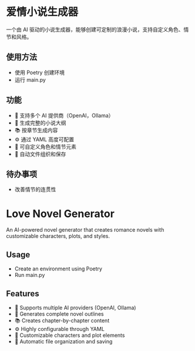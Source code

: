 # 爱情小说生成器

一个由 AI 驱动的小说生成器，能够创建可定制的浪漫小说，支持自定义角色、情节和风格。

## 使用方法
- 使用 Poetry 创建环境
- 运行 main.py

## 功能

- 🤖 支持多个 AI 提供商（OpenAI，Ollama）
- 📝 生成完整的小说大纲
- 📚 按章节生成内容
- ⚙️ 通过 YAML 高度可配置
- 🎯 可自定义角色和情节元素
- 💾 自动文件组织和保存

## 待办事项

- 改善情节的连贯性

# Love Novel Generator

An AI-powered novel generator that creates romance novels with customizable characters, plots, and styles.

## Usage
- Create an environment using Poetry
- Run main.py

## Features

- 🤖 Supports multiple AI providers (OpenAI, Ollama)
- 📝 Generates complete novel outlines
- 📚 Creates chapter-by-chapter content
- ⚙️ Highly configurable through YAML
- 🎯 Customizable characters and plot elements
- 💾 Automatic file organization and saving
